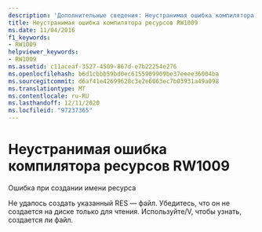 ```yaml
---
description: 'Дополнительные сведения: Неустранимая ошибка компилятора ресурсов RW1009'
title: Неустранимая ошибка компилятора ресурсов RW1009
ms.date: 11/04/2016
f1_keywords:
- RW1009
helpviewer_keywords:
- RW1009
ms.assetid: c11aceaf-3527-4509-867d-e7b22254e276
ms.openlocfilehash: b6d1cbbb59bd0ec6155909909be37eeee36004ba
ms.sourcegitcommit: d6af41e42699628c3e2e6063ec7b03931a49a098
ms.translationtype: MT
ms.contentlocale: ru-RU
ms.lasthandoff: 12/11/2020
ms.locfileid: "97237365"
---
```

# <a name="resource-compiler-fatal-error-rw1009"></a>Неустранимая ошибка компилятора ресурсов RW1009

Ошибка при создании имени ресурса

Не удалось создать указанный RES — файл. Убедитесь, что он не создается на диске только для чтения. Используйте/V, чтобы узнать, создается ли файл.
